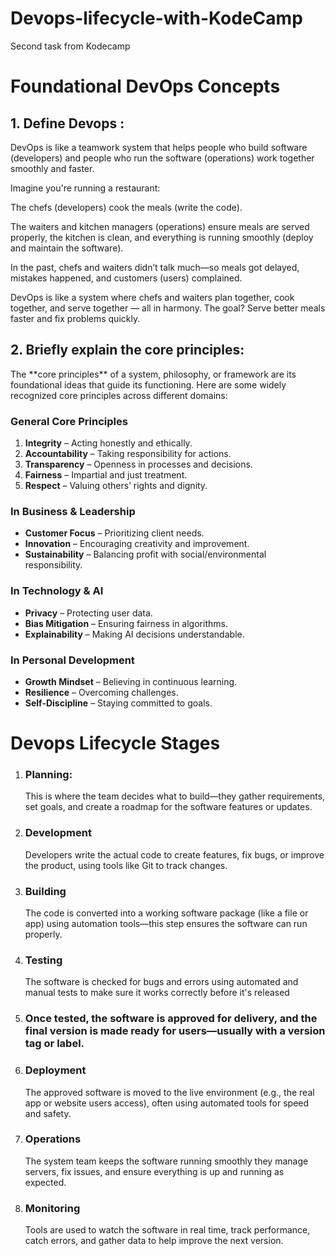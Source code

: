 # Devops-lifecycle-with-KodeCamp
Second task from Kodecamp

<h1>Foundational DevOps Concepts</h1>
<h2>1. Define Devops :</h2> 
<p>DevOps is like a teamwork system that helps people who build software (developers) and people who run the software (operations) work together smoothly and faster.

Imagine you're running a restaurant:

The chefs (developers) cook the meals (write the code).

The waiters and kitchen managers (operations) ensure meals are served properly, the kitchen is clean, and everything is running smoothly (deploy and maintain the software).

In the past, chefs and waiters didn’t talk much—so meals got delayed, mistakes happened, and customers (users) complained.

DevOps is like a system where chefs and waiters plan together, cook together, and serve together — all in harmony. The goal? Serve better meals faster and fix problems quickly.

</p>

<h2>2. Briefly explain the core principles:</h2>
<p>
  The **core principles** of a system, philosophy, or framework are its foundational ideas that guide its functioning. Here are some widely recognized core principles across different domains:

### **General Core Principles**  
1. **Integrity** – Acting honestly and ethically.  
2. **Accountability** – Taking responsibility for actions.  
3. **Transparency** – Openness in processes and decisions.  
4. **Fairness** – Impartial and just treatment.  
5. **Respect** – Valuing others’ rights and dignity.  

### **In Business & Leadership**  
- **Customer Focus** – Prioritizing client needs.  
- **Innovation** – Encouraging creativity and improvement.  
- **Sustainability** – Balancing profit with social/environmental responsibility.  

### **In Technology & AI**  
- **Privacy** – Protecting user data.  
- **Bias Mitigation** – Ensuring fairness in algorithms.  
- **Explainability** – Making AI decisions understandable.  

### **In Personal Development**  
- **Growth Mindset** – Believing in continuous learning.  
- **Resilience** – Overcoming challenges.  
- **Self-Discipline** – Staying committed to goals.  


</p>

<h1>Devops Lifecycle Stages</h1>
<ol>
  <li>
    <h3>Planning:</h3><p>This is where the team decides what to build—they gather requirements, set goals, and create a roadmap for the software features or updates.

</p>
  </li>
  <li>
    <h3>Development</h3><p>Developers write the actual code to create features, fix bugs, or improve the product, using tools like Git to track changes.</p>
  </li>
   <li>
    <h3>Building</h3><p>The code is converted into a working software package (like a file or app) using automation tools—this step ensures the software can run properly.

</p>
  </li>
   <li>
    <h3>Testing</h3><p>The software is checked for bugs and errors using automated and manual tests to make sure it works correctly before it's released</p>
  </li>
  <li>
    <h3><Release/h3>
    <p>Once tested, the software is approved for delivery, and the final version is made ready for users—usually with a version tag or label.</p>
  </li>
   <li>
    <h3>Deployment</h3>
    <p>The approved software is moved to the live environment (e.g., the real app or website users access), often using automated tools for speed and safety.</p>
  </li>
   <li>
    <h3>Operations</h3>
    <p>The system team keeps the software running smoothly they manage servers, fix issues, and ensure everything is up and running as expected.</p>
  </li>
   <li>
    <h3>Monitoring</h3>
    <p>Tools are used to watch the software in real time, track performance, catch errors, and gather data to help improve the next version.</p>
  </li>
  
</ol>
